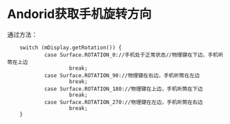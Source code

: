 # Andorid获取手机旋转方向
通过方法：

        switch (mDisplay.getRotation()) {
                case Surface.ROTATION_0://手机处于正常状态//物理键在下边，手机听筒在上边
                        break;
                case Surface.ROTATION_90://物理键在右边，手机听筒在左边
                        break;
                case Surface.ROTATION_180://物理键在上边，手机听筒在下边
                        break;
                case Surface.ROTATION_270://物理键在左边，手机听筒在右边
                        break;
        }
